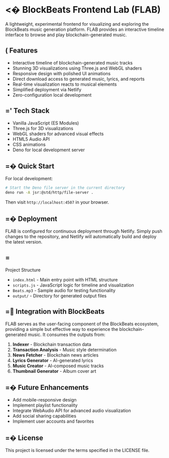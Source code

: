 # <� BlockBeats Frontend Lab (FLAB)

A lightweight, experimental frontend for visualizing and exploring the
BlockBeats music generation platform. FLAB provides an interactive timeline
interface to browse and play blockchain-generated music.

## ( Features

- Interactive timeline of blockchain-generated music tracks
- Stunning 3D visualizations using Three.js and WebGL shaders
- Responsive design with polished UI animations
- Direct download access to generated music, lyrics, and reports
- Real-time visualization reacts to musical elements
- Simplified deployment via Netlify
- Zero-configuration local development

## =' Tech Stack

- Vanilla JavaScript (ES Modules)
- Three.js for 3D visualizations
- WebGL shaders for advanced visual effects
- HTML5 Audio API
- CSS animations
- Deno for local development server

## =� Quick Start

For local development:

```bash
# Start the Deno file server in the current directory
deno run -A jsr:@std/http/file-server .
```

Then visit `http://localhost:4507` in your browser.

## =� Deployment

FLAB is configured for continuous deployment through Netlify. Simply push
changes to the repository, and Netlify will automatically build and deploy the
latest version.

## =

Project Structure

- `index.html` - Main entry point with HTML structure
- `scripts.js` - JavaScript logic for timeline and visualization
- `Beats.mp3` - Sample audio for testing functionality
- `output/` - Directory for generated output files

## = Integration with BlockBeats

FLAB serves as the user-facing component of the BlockBeats ecosystem, providing
a simple but effective way to experience the blockchain-generated music. It
consumes the outputs from:

1. **Indexer** - Blockchain transaction data
2. **Transaction Analysis** - Music style determination
3. **News Fetcher** - Blockchain news articles
4. **Lyrics Generator** - AI-generated lyrics
5. **Music Creator** - AI-composed music tracks
6. **Thumbnail Generator** - Album cover art

## =� Future Enhancements

- Add mobile-responsive design
- Implement playlist functionality
- Integrate WebAudio API for advanced audio visualization
- Add social sharing capabilities
- Implement user accounts and favorites

## =� License

This project is licensed under the terms specified in the LICENSE file.

